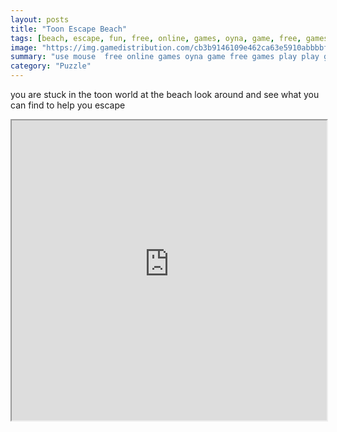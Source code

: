 ```yaml
---
layout: posts
title: "Toon Escape Beach"
tags: [beach, escape, fun, free, online, games, oyna, game, free, games, play, play, games]
image: "https://img.gamedistribution.com/cb3b9146109e462ca63e5910abbbbfb5.jpg"
summary: "use mouse  free online games oyna game free games play play games"
category: "Puzzle"
---
```


you are stuck in the toon world at the beach look around and see what you can find to help you escape

<iframe width="100%" height="480px;" src="https://flash.gamedistribution.com?game=cb3b9146109e462ca63e5910abbbbfb5"></iframe>